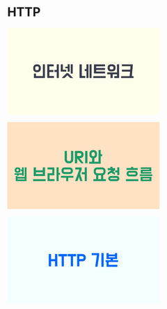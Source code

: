 # HTTP

[![인터넷 네트워크](images/internet-network-card.png)](./internet-network/README.md)  

[![URI와 웹 브라우저 요청 흐름](images/uri-webbrowser-card.png)](./uri-webbrowser/README.md)

[![HTTP 기본](images/http-basic-card.png)](./http-basic/README.md)